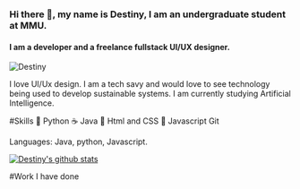 ### Hi there 👋, my name is Destiny, I am an undergraduate student at MMU.
#### I am a developer and a freelance fullstack UI/UX designer.
![Destiny](https://user-images.githubusercontent.com/100952151/191923172-660c6db2-4581-4f3a-80fb-b6db0f5c9d89.gif)

I love UI/Ux design. I am a tech savy and would love to see technology being used to develop sustainable systems. I am currently studying Artificial Intelligence.

#Skills
🐍 Python
☕ Java
📜 Html and CSS
🙂 Javascript
Git

Languages: Java, python, Javascript.

[![Destiny's github stats](https://github-readme-stats.vercel.app/api?username=Destiny-kay)](https://github.com/Destiny-kay/github-readme-stats)

#Work I have done


